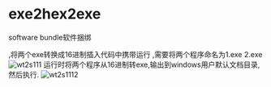 # exe2hex2exe
software bundle软件捆绑

,将两个exe转换成16进制插入代码中携带运行
,需要将两个程序命名为1.exe 2.exe
![wt2s111](https://github.com/kaliwell/exe2hex2exe/assets/78673980/69243ca5-c3d4-4100-bf78-4fdb3cfc752c)
运行时将两个程序从16进制转exe,输出到windows用户默认文档目录,然后执行.
![wt2s1112](https://github.com/kaliwell/exe2hex2exe/assets/78673980/984c4994-317c-455a-8dde-f97788c9948b)

